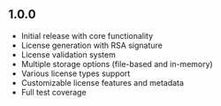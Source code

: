 ## 1.0.0

- Initial release with core functionality
- License generation with RSA signature
- License validation system
- Multiple storage options (file-based and in-memory)
- Various license types support
- Customizable license features and metadata
- Full test coverage
